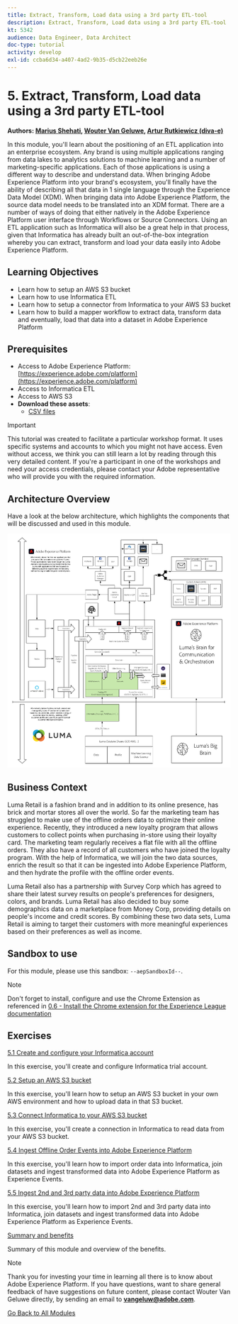 ```yaml
---
title: Extract, Transform, Load data using a 3rd party ETL-tool
description: Extract, Transform, Load data using a 3rd party ETL-tool
kt: 5342
audience: Data Engineer, Data Architect
doc-type: tutorial
activity: develop
exl-id: ccba6d34-a407-4ad2-9b35-d5cb22eeb26e
---
```

# 5. Extract, Transform, Load data using a 3rd party ETL-tool

**Authors: [Marius Shehati](https://www.linkedin.com/in/mshehati/), [Wouter Van Geluwe](https://www.linkedin.com/in/woutervangeluwe/), [Artur Rutkiewicz (diva-e)](https://www.linkedin.com/in/artur-rutkiewicz-99b14b128/)**

In this module, you'll learn about the positioning of an ETL application into an enterprise ecosystem. Any brand is using multiple applications ranging from data lakes to analytics solutions to machine learning and a number of marketing-specific applications. Each of those applications is using a different way to describe and understand data. When bringing Adobe Experience Platform into your brand's ecosystem, you'll finally have the ability of describing all that data in 1 single language through the Experience Data Model (XDM). When bringing data into Adobe Experience Platform, the source data model needs to be translated into an XDM format. There are a number of ways of doing that either natively in the Adobe Experience Platform user interface through Workflows or Source Connectors. Using an ETL application such as Informatica will also be a great help in that process, given that Informatica has already built an out-of-the-box integration whereby you can extract, transform and load your data easily into Adobe Experience Platform.

## Learning Objectives

- Learn how to setup an AWS S3 bucket
- Learn how to use Informatica ETL
- Learn how to setup a connector from Informatica to your AWS S3 bucket
- Learn how to build a mapper workflow to extract data, transform data and eventually, load that data into a dataset in Adobe Experience Platform

## Prerequisites

- Access to Adobe Experience Platform: [https://experience.adobe.com/platform](https://experience.adobe.com/platform)
- Access to Informatica ETL
- Access to AWS S3
- **Download these assets**: 
  - [CSV files](./../../assets/csv/module5/csvfiles.zip)

>[!IMPORTANT]
>
>This tutorial was created to facilitate a particular workshop format. It uses specific systems and accounts to which you might not have access. Even without access, we think you can still learn a lot by reading through this very detailed content. If you're a participant in one of the workshops and need your access credentials, please contact your Adobe representative who will provide you with the required information.

## Architecture Overview

Have a look at the below architecture, which highlights the components that will be discussed and used in this module.

![Architecture Overview](../../assets/images/architecturem5.png)

## Business Context

Luma Retail is a fashion brand and in addition to its online presence, has brick and mortar stores all over the world. So far the marketing team has struggled to make use of the offline orders data to optimize their online experience. Recently, they introduced a new loyalty program that allows customers to collect points when purchasing in-store using their loyalty card. The marketing team regularly receives a flat file with all the offline orders. They also have a record of all customers who have joined the loyalty program. With the help of Informatica, we will join the two data sources, enrich the result so that it can be ingested into Adobe Experience Platform, and then hydrate the profile with the offline order events.

Luma Retail also has a partnership with Survey Corp which has agreed to share their latest survey results on people's preferences for designers, colors, and brands. Luma Retail has also decided to buy some demographics data on a marketplace from Money Corp, providing details on people's income and credit scores. By combining these two data sets, Luma Retail is aiming to target their customers with more meaningful experiences based on their preferences as well as income.

## Sandbox to use

For this module, please use this sandbox: `--aepSandboxId--`.

>[!NOTE]
>
>Don't forget to install, configure and use the Chrome Extension as referenced in [0.6 - Install the Chrome extension for the Experience League documentation](../module0/ex6.md)

## Exercises

[5.1 Create and configure your Informatica account](./ex1.md)

In this exercise, you'll create and configure Informatica trial account.

[5.2 Setup an AWS S3 bucket](./ex2.md)

In this exercise, you'll learn how to setup an AWS S3 bucket in your own AWS environment and how to upload data in that S3 bucket.

[5.3 Connect Informatica to your AWS S3 bucket](./ex3.md)

In this exercise, you'll create a connection in Informatica to read data from your AWS S3 bucket.

[5.4 Ingest Offline Order Events into Adobe Experience Platform](./ex4.md)

In this exercise, you'll learn how to import order data into Informatica, join datasets and ingest transformed data into Adobe Experience Platform as Experience Events.

[5.5 Ingest 2nd and 3rd party data into Adobe Experience Platform](./ex5.md)

In this exercise, you'll learn how to import 2nd and 3rd party data into Informatica, join datasets and ingest transformed data into Adobe Experience Platform as Experience Events.

[Summary and benefits](./summary.md)

Summary of this module and overview of the benefits.

>[!NOTE]
>
>Thank you for investing your time in learning all there is to know about Adobe Experience Platform. If you have questions, want to share general feedback of have suggestions on future content, please contact Wouter Van Geluwe directly, by sending an email to **vangeluw@adobe.com**.

[Go Back to All Modules](../../overview.md)

